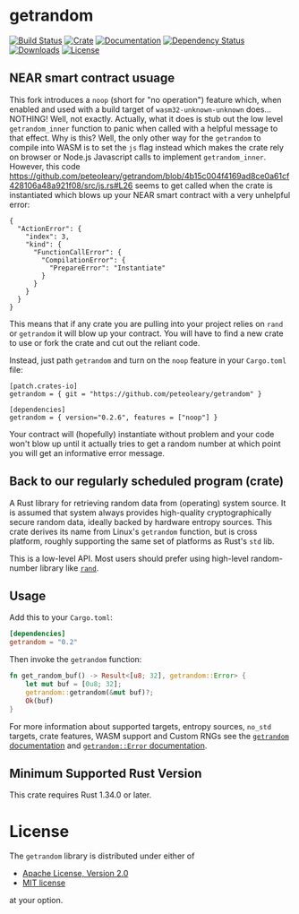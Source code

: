 # getrandom

[![Build Status]][GitHub Actions] [![Crate]][crates.io] [![Documentation]][docs.rs] [![Dependency Status]][deps.rs] [![Downloads]][crates.io] [![License]][LICENSE-MIT]

[GitHub Actions]: https://github.com/rust-random/getrandom/actions?query=workflow:Tests+branch:master
[Build Status]: https://github.com/rust-random/getrandom/workflows/Tests/badge.svg?branch=master
[crates.io]: https://crates.io/crates/getrandom
[Crate]: https://img.shields.io/crates/v/getrandom
[docs.rs]: https://docs.rs/getrandom
[Documentation]: https://docs.rs/getrandom/badge.svg
[deps.rs]: https://deps.rs/repo/github/rust-random/getrandom
[Dependency Status]: https://deps.rs/repo/github/rust-random/getrandom/status.svg
[Downloads]: https://img.shields.io/crates/d/getrandom
[LICENSE-MIT]: https://raw.githubusercontent.com/rust-random/getrandom/master/LICENSE-MIT
[License]: https://img.shields.io/crates/l/getrandom

## NEAR smart contract usuage

This fork introduces a `noop` (short for "no operation") feature which, when enabled and used with a build target of `wasm32-unknown-unknown` does... NOTHING! Well, not exactly. Actually, what it does is stub out the low level `getrandom_inner` function to panic when called with a helpful message to that effect. Why is this? Well, the only other way for the `getrandom` to compile into WASM is to set the `js` flag instead which makes the crate rely on browser or Node.js Javascript calls to implement `getrandom_inner`. However, this code https://github.com/peteoleary/getrandom/blob/4b15c004f4169ad8ce0a61cf428106a48a921f08/src/js.rs#L26 seems to get called when the crate is instantiated which blows up your NEAR smart contract with a very unhelpful error:

```
{
  "ActionError": {
    "index": 3,
    "kind": {
      "FunctionCallError": {
        "CompilationError": {
          "PrepareError": "Instantiate"
        }
      }
    }
  }
}
```

This means that if any crate you are pulling into your project relies on `rand` or `getrandom` it will blow up your contract. You will have to find a new crate to use or fork the crate and cut out the reliant code.

Instead, just path `getrandom` and turn on the `noop` feature in your `Cargo.toml` file:

```
[patch.crates-io]
getrandom = { git = "https://github.com/peteoleary/getrandom" }

[dependencies]
getrandom = { version="0.2.6", features = ["noop"] }
```

Your contract will (hopefully) instantiate without problem and your code won't blow up until it actually tries to get a random number at which point you will get an informative error message.

## Back to our regularly scheduled program (crate)

A Rust library for retrieving random data from (operating) system source. It is
assumed that system always provides high-quality cryptographically secure random
data, ideally backed by hardware entropy sources. This crate derives its name
from Linux's `getrandom` function, but is cross platform, roughly supporting
the same set of platforms as Rust's `std` lib.

This is a low-level API. Most users should prefer using high-level random-number
library like [`rand`].

[`rand`]: https://crates.io/crates/rand

## Usage

Add this to your `Cargo.toml`:

```toml
[dependencies]
getrandom = "0.2"
```

Then invoke the `getrandom` function:

```rust
fn get_random_buf() -> Result<[u8; 32], getrandom::Error> {
    let mut buf = [0u8; 32];
    getrandom::getrandom(&mut buf)?;
    Ok(buf)
}
```

For more information about supported targets, entropy sources, `no_std` targets,
crate features, WASM support and Custom RNGs see the
[`getrandom` documentation](https://docs.rs/getrandom/latest) and
[`getrandom::Error` documentation](https://docs.rs/getrandom/latest/getrandom/struct.Error.html).

## Minimum Supported Rust Version

This crate requires Rust 1.34.0 or later.

# License

The `getrandom` library is distributed under either of

 * [Apache License, Version 2.0](LICENSE-APACHE)
 * [MIT license](LICENSE-MIT)

at your option.
